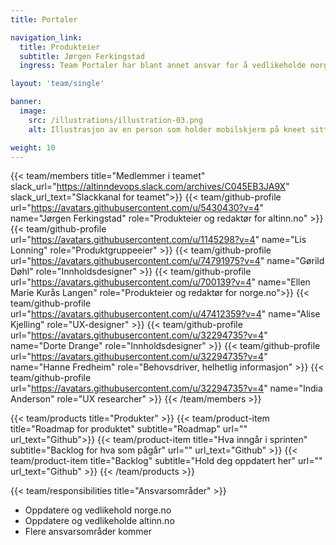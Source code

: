 ```yaml
---
title: Portaler

navigation_link:
  title: Produkteier
  subtitle: Jørgen Ferkingstad
  ingress: Team Portaler har blant annet ansvar for å vedlikeholde norge.no og altinn.no. Her kommer det mer tekst fra teamet. Kontakt Jørgen Ferikingstad eller Lis Lonning hvis du lurer på noe før det.

layout: 'team/single'

banner:
  image:
    src: /illustrations/illustration-03.png
    alt: Illustrasjon av en person som holder mobilskjerm på kneet sitt

weight: 10
---
```


{{< team/members title="Medlemmer i teamet" slack_url="https://altinndevops.slack.com/archives/C045EB3JA9X" slack_url_text="Slackkanal for teamet">}}
{{< team/github-profile url="https://avatars.githubusercontent.com/u/5430430?v=4" name="Jørgen Ferkingstad" role="Produkteier og redaktør for altinn.no" >}}
{{< team/github-profile url="https://avatars.githubusercontent.com/u/1145298?v=4" name="Lis Lonning" role="Produktgruppeeier" >}}
{{< team/github-profile url="https://avatars.githubusercontent.com/u/74791975?v=4" name="Gørild Døhl" role="Innholdsdesigner" >}}
{{< team/github-profile url="https://avatars.githubusercontent.com/u/700139?v=4" name="Ellen Marie Kurås Langen" role="Produkteier og redaktør for norge.no">}}
{{< team/github-profile url="https://avatars.githubusercontent.com/u/47412359?v=4" name="Alise Kjelling" role="UX-designer" >}}
{{< team/github-profile url="https://avatars.githubusercontent.com/u/32294735?v=4" name="Dorte Drange" role="Innholdsdesigner" >}}
{{< team/github-profile url="https://avatars.githubusercontent.com/u/32294735?v=4" name="Hanne Fredheim" role="Behovsdriver, helhetlig informasjon" >}}
{{< team/github-profile url="https://avatars.githubusercontent.com/u/32294735?v=4" name="India Anderson" role="UX researcher" >}}
{{< /team/members >}}

{{< team/products title="Produkter" >}}
{{< team/product-item title="Roadmap for produktet" subtitle="Roadmap" url="" url_text="Github">}}
{{< team/product-item title="Hva inngår i sprinten" subtitle="Backlog for hva som pågår" url="" url_text="Github" >}}
{{< team/product-item title="Backlog" subtitle="Hold deg oppdatert her" url="" url_text="Github" >}}
{{< /team/products >}}

{{< team/responsibilities title="Ansvarsområder" >}}

- Oppdatere og vedlikehold norge.no
- Oppdatere og vedlikeholde altinn.no
- Flere ansvarsområder kommer
